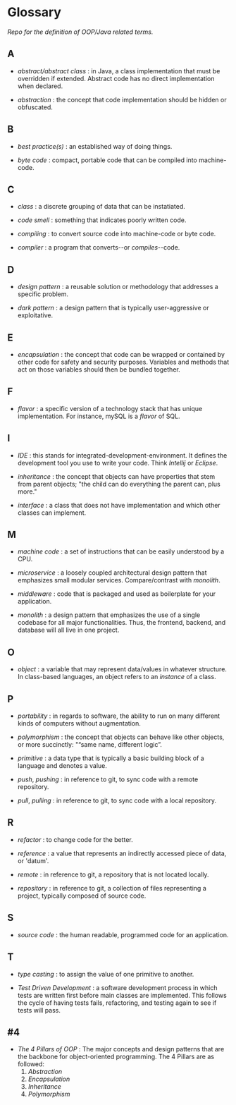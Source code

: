 # Glossary

*Repo for the definition of OOP/Java related terms.*

## A

- *abstract/abstract class* : in Java, a class implementation that must be overridden if extended. Abstract code has no direct implementation when declared.

- *abstraction* : the concept that code implementation should be hidden or obfuscated.

## B

- *best practice(s)* : an established way of doing things. 

- *byte code* : compact, portable code that can be compiled into machine-code.

## C

- *class* : a discrete grouping of data that can be instatiated.

- *code smell* : something that indicates poorly written code.

- *compiling* : to convert source code into machine-code or byte code.

- *compiler* : a program that converts--or *compiles*--code.

<!-- consumer definition -->

## D

- *design pattern* : a reusable solution or methodology that addresses a specific problem. 

- *dark pattern* : a design pattern that is typically user-aggressive or exploitative. 

## E

- *encapsulation* : the concept that code can be wrapped or contained by other code for safety and security purposes. Variables and methods that act on those variables should then be bundled together. 

## F

- *flavor* : a specific version of a technology stack that has unique implementation. For instance, mySQL is a *flavor* of SQL.

## I

- *IDE* : this stands for integrated-development-environment. It defines the development tool you use to write your code. Think *Intellij* or *Eclipse*. 

- *inheritance* : the concept that objects can have properties that stem from parent objects; "the child can do everything the parent can, plus more." 

- *interface* : a class that does not have implementation and which other classes can implement.

## M

- *machine code* : a set of instructions that can be easily understood by a CPU. 

- *microservice* : a loosely coupled architectural design pattern that emphasizes small modular services. Compare/contrast with *monolith*. 

- *middleware* : code that is packaged and used as boilerplate for your application. 

- *monolith* : a design pattern that emphasizes the use of a single codebase for all major functionalities. Thus, the frontend, backend, and database will all live in one project. 

## O

- *object* : a variable that may represent data/values in whatever structure. In class-based languages, an object refers to an *instance* of a class. 

## P

- *portability* : in regards to software, the ability to run on many different kinds of computers without augmentation.

- *polymorphism* : the concept that objects can behave like other objects, or more succinctly: "“same name, different logic”. 

- *primitive* : a data type that is typically a basic building block of a language and denotes a value.

- *push*, *pushing* : in reference to git, to sync code with a remote repository.

- *pull*, *pulling* : in reference to git, to sync code with a local repository. 

<!-- provider definition -->

## R

- *refactor* : to change code for the better. 

- *reference* : a value that represents an indirectly accessed piece of data, or 'datum'. 

- *remote* : in reference to git, a repository that is not located locally. 

- *repository* : in reference to git, a collection of files representing a project, typically composed of source code.

## S

- *source code* : the human readable, programmed code for an application.

## T

- *type casting* : to assign the value of one primitive to another.

- *Test Driven Development* : a software development process in which tests are written first before main classes are implemented. This follows the cycle of having tests fails, refactoring, and testing again to see if tests will pass.

## #4

- *The 4 Pillars of OOP* : The major concepts and design patterns that are the backbone for object-oriented programming. The 4 Pillars are as followed:
    1. *Abstraction*
    2. *Encapsulation*
    3. *Inheritance*
    4. *Polymorphism*